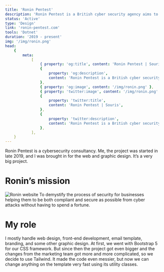 ```yaml
---
title: 'Ronin Pentest'
description: 'Ronin Pentest is a British cyber security agency aims to make cyber security more accessible for companies at any sizes.'
status: 'Active'
type: 'Design'
link: 'ronin-pentest.com'
tools: 'Dotnet'
duration: '2019 - present'
img: '/img/ronin.png'
head:
    {
        meta:
            [
                { property: 'og:title', content: 'Ronin Pentest | Souris' },
                {
                    property: 'og:description',
                    content: 'Ronin Pentest is a British cyber security agency aims to make cyber security more accessible for companies at any sizes.',
                },
                { property: 'og:image', content: '/img/ronin.png' },
                { property: 'twitter:image', content: '/img/ronin.png' },
                {
                    property: 'twitter:title',
                    content: 'Ronin Pentest | Souris',
                },
                {
                    property: 'twitter:description',
                    content: 'Ronin Pentest is a British cyber security agency aims to make cyber security more accessible for companies at any sizes.',
                },
            ],
    }
---
```


Ronin Pentest is a cybersecurity consultancy. Me, the project was started in late 2019, and I was brought in for the web and graphic design. It’s a very big project.

<!--more-->

# Ronin’s mission

![Ronin website](/img/Ronin-Pentest-Home.png)
To demystify the process of security for businesses helping them to be both compliant and secure as possible from cyber attacks without having to spend a fortune.

# My role

I mostly handle web design, front-end development, email template, branding, and some other graphic design.
At first, we went with Bootstrap 5 for our CSS framework. But since then the project got even bigger and the changes from the marketing team got more and more complicated, so we decide to use Tailwind.
It made the code even messier, but now we can change anything on the template very fast using its utility classes.
